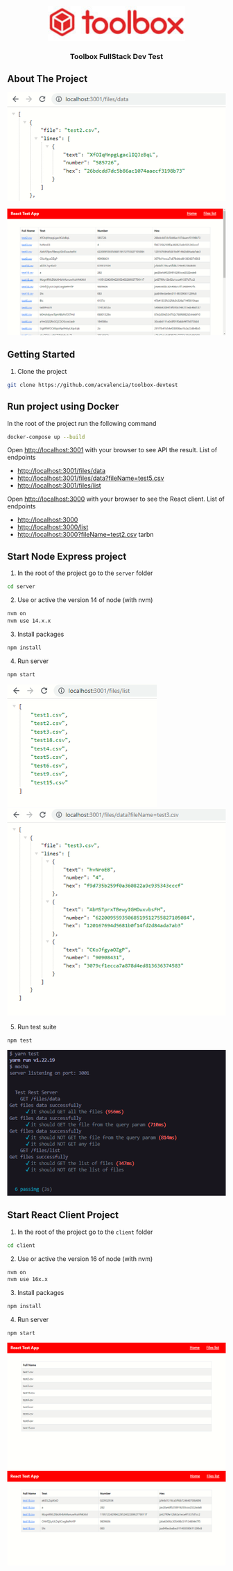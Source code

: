 <!-- PROJECT LOGO -->
<br />
<div align="center">
  <a href="https://github.com/acvalencia/toolbox-devtest">
    <img src="images/logo.jpg" alt="Logo" height="80">
  </a>
  <h3 align="center">Toolbox FullStack Dev Test</h3>
</div>

## About The Project

[![Product Name Screen Shot][product-screenshot1]](https://github.com/acvalencia/toolbox-devtest)

[![Product Name Screen Shot][product-screenshot4]](https://github.com/acvalencia/toolbox-devtest)

## Getting Started

1. Clone the project

```bash
git clone https://github.com/acvalencia/toolbox-devtest
```

## Run project using Docker

In the root of the project run the following command

```bash
docker-compose up --build
```

Open [http://localhost:3001](http://localhost:3001) with your browser to see API the result. List of endpoints

* [http://localhost:3001/files/data](http://localhost:3001/files/data)
* [http://localhost:3001/files/data?fileName=test5.csv](http://localhost:3001/files/data?fileName=test5.csv)
* [http://localhost:3001/files/list](http://localhost:3001/files/list)

Open [http://localhost:3000](http://localhost:3000) with your browser to see the React client. List of endpoints

* [http://localhost:3000](http://localhost:3000)
* [http://localhost:3000/list](http://localhost:3000/list)
* [http://localhost:3000?fileName=test2.csv](http://localhost:3000?fileName=test2.csv)
tarbn
## Start Node Express project

1. In the root of the project go to the ``server`` folder

```bash
cd server
```

2. Use or active the version 14 of node (with nvm)

```bash
nvm on
nvm use 14.x.x
```

3. Install packages
```bash
npm install
```

4. Run server
```bash
npm start
```
[![Product Name Screen Shot][product-screenshot2]](https://github.com/acvalencia/toolbox-devtest)
[![Product Name Screen Shot][product-screenshot3]](https://github.com/acvalencia/toolbox-devtest)

5. Run test suite

```bash
npm test
```
[![Product Name Screen Shot][product-screenshot7]](https://github.com/acvalencia/toolbox-devtest)

## Start React Client Project

1. In the root of the project go to the ``client`` folder

```bash
cd client
```

2. Use or active the version 16 of node (with nvm)

```bash
nvm on
nvm use 16x.x
```

3. Install packages
```bash
npm install
```

4. Run server
```bash
npm start
```
[![Product Name Screen Shot][product-screenshot5]](https://github.com/acvalencia/toolbox-devtest)
[![Product Name Screen Shot][product-screenshot6]](https://github.com/acvalencia/toolbox-devtest)

[product-screenshot1]: images/1.PNG
[product-screenshot2]: images/2.PNG
[product-screenshot3]: images/3.PNG
[product-screenshot4]: images/4.PNG
[product-screenshot5]: images/5.PNG
[product-screenshot6]: images/6.PNG
[product-screenshot7]: images/7.PNG
